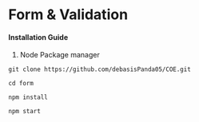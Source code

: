 # Form & Validation

#### Installation Guide
1. Node Package manager

```
git clone https://github.com/debasisPanda05/COE.git
```
```
cd form
```
``` 
npm install
```
```
npm start
```
